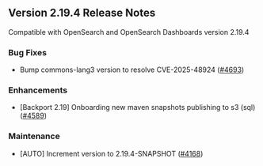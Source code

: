 ## Version 2.19.4 Release Notes

Compatible with OpenSearch and OpenSearch Dashboards version 2.19.4

### Bug Fixes
* Bump commons-lang3 version to resolve CVE-2025-48924 ([#4693](https://github.com/opensearch-project/sql/pull/4693))

### Enhancements
* [Backport 2.19] Onboarding new maven snapshots publishing to s3 (sql) ([#4589](https://github.com/opensearch-project/sql/pull/4589))

### Maintenance
* [AUTO] Increment version to 2.19.4-SNAPSHOT ([#4168](https://github.com/opensearch-project/sql/pull/4168))